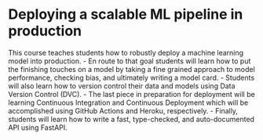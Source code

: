 # Deploying a scalable ML pipeline in production

This course teaches students how to robustly deploy a machine learning model into production. 
    - En route to that goal students will learn how to put the finishing touches on a model by taking a fine grained approach to model performance, checking bias, and ultimately writing a model card. 
    - Students will also learn how to version control their data and models using Data Version Control (DVC). 
    - The last piece in preparation for deployment will be learning Continuous Integration and Continuous Deployment which will be accomplished using GitHub Actions and Heroku, respectively. 
    - Finally, students will learn how to write a fast, type-checked, and auto-documented API using FastAPI.